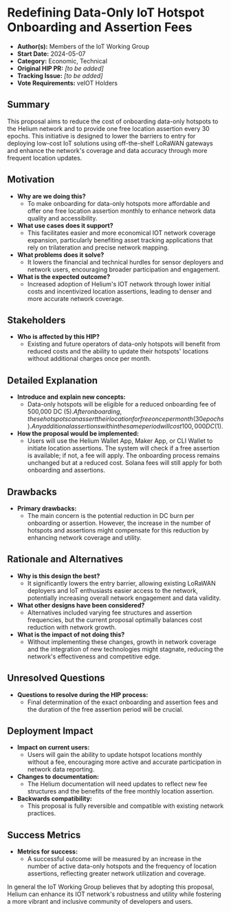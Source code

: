 # Redefining Data-Only IoT Hotspot Onboarding and Assertion Fees

- **Author(s):** Members of the IoT Working Group
- **Start Date:** 2024-05-07
- **Category:** Economic, Technical
- **Original HIP PR:** _[to be added]_
- **Tracking Issue:** _[to be added]_
- **Vote Requirements:** veIOT Holders


## Summary

This proposal aims to reduce the cost of onboarding data-only hotspots to the Helium network and to provide one free location assertion every 30 epochs. This initiative is designed to lower the barriers to entry for deploying low-cost IoT solutions using off-the-shelf LoRaWAN gateways and enhance the network's coverage and data accuracy through more frequent location updates.


## Motivation

- **Why are we doing this?**
  - To make onboarding for data-only hotspots more affordable and offer one free location assertion monthly to enhance network data quality and accessibility.
- **What use cases does it support?**
  - This facilitates easier and more economical IOT network coverage expansion, particularly benefiting asset tracking applications that rely on trilateration and precise network mapping.
- **What problems does it solve?**
  - It lowers the financial and technical hurdles for sensor deployers and network users, encouraging broader participation and engagement.
- **What is the expected outcome?**
  - Increased adoption of Helium's IOT network through lower initial costs and incentivized location assertions, leading to denser and more accurate network coverage.


## Stakeholders

- **Who is affected by this HIP?**
  - Existing and future operators of data-only hotspots will benefit from reduced costs and the ability to update their hotspots' locations without additional charges once per month.


## Detailed Explanation

- **Introduce and explain new concepts:**
  - Data-only hotspots will be eligible for a reduced onboarding fee of 500,000 DC ($5). After onboarding, these hotspots can assert their location for free once per month (30 epochs). Any additional assertions within the same period will cost 100,000 DC ($1).
- **How the proposal would be implemented:**
  - Users will use the Helium Wallet App, Maker App, or CLI Wallet to initiate location assertions. The system will check if a free assertion is available; if not, a fee will apply. The onboarding process remains unchanged but at a reduced cost. Solana fees will still apply for both onboarding and assertions.


## Drawbacks

- **Primary drawbacks:**
  - The main concern is the potential reduction in DC burn per onboarding or assertion. However, the increase in the number of hotspots and assertions might compensate for this reduction by enhancing network coverage and utility.

## Rationale and Alternatives

- **Why is this design the best?**
  - It significantly lowers the entry barrier, allowing existing LoRaWAN deployers and IoT enthusiasts easier access to the network, potentially increasing overall network engagement and data validity.
- **What other designs have been considered?**
  - Alternatives included varying fee structures and assertion frequencies, but the current proposal optimally balances cost reduction with network growth.
- **What is the impact of not doing this?**
  - Without implementing these changes, growth in network coverage and the integration of new technologies might stagnate, reducing the network's effectiveness and competitive edge.


## Unresolved Questions

- **Questions to resolve during the HIP process:**
  - Final determination of the exact onboarding and assertion fees and the duration of the free assertion period will be crucial.
  

## Deployment Impact

- **Impact on current users:**
  - Users will gain the ability to update hotspot locations monthly without a fee, encouraging more active and accurate participation in network data reporting.
- **Changes to documentation:**
  - The Helium documentation will need updates to reflect new fee structures and the benefits of the free monthly location assertion.
- **Backwards compatibility:**
  - This proposal is fully reversible and compatible with existing network practices.


## Success Metrics

- **Metrics for success:**
  - A successful outcome will be measured by an increase in the number of active data-only hotspots and the frequency of location assertions, reflecting greater network utilization and coverage.

In general the IoT Working Group believes that by adopting this proposal, Helium can enhance its IOT network's robustness and utility while fostering a more vibrant and inclusive community of developers and users.